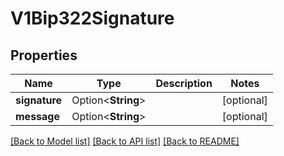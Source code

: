 # V1Bip322Signature

## Properties

| Name          | Type               | Description | Notes      |
| ------------- | ------------------ | ----------- | ---------- |
| **signature** | Option<**String**> |             | [optional] |
| **message**   | Option<**String**> |             | [optional] |

[[Back to Model list]](../README.md#documentation-for-models) [[Back to API list]](../README.md#documentation-for-api-endpoints) [[Back to README]](../README.md)
